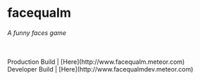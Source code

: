 <h1>facequalm</h1>
<h6>A funny faces game</h6>
<br/> Production Build | [Here](http://www.facequalm.meteor.com)
<br/> Developer Build  | [Here](http://www.facequalmdev.meteor.com)

